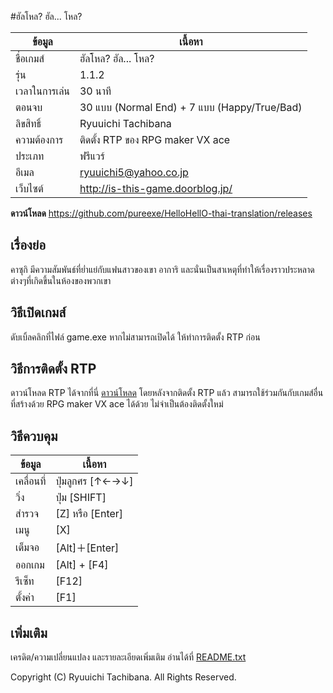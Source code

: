 #ฮัลโหล? ฮัล... โหล?

ข้อมูล | เนื้อหา
----|----
ชื่อเกมส์ | ฮัลโหล? ฮัล... โหล?
รุ่น | 1.1.2
เวลาในการเล่น | 30 นาที
ตอนจบ | 30 แบบ (Normal End) + 7 แบบ (Happy/True/Bad)
ลิขสิทธิ์ | Ryuuichi Tachibana
ความต้องการ | ติดตั้ง RTP ของ RPG maker VX ace
ประเภท | ฟรีแวร์
อีเมล | ryuuichi5@yahoo.co.jp
เว็บไซต์ | http://is-this-game.doorblog.jp/

**ดาวน์โหลด**  https://github.com/pureexe/HelloHellO-thai-translation/releases

## เรื่องย่อ
คาซุกิ มีความสัมพันธ์ที่ย่ำแย่กับแฟนสาวของเขา อาการิ และนั่นเป็นสาเหตุที่ทำให้เรื่องราวประหลาดต่างๆที่เกิดขึ้นในห้องของพวกเขา

## วิธีเปิดเกมส์
ดับเบิ้ลคลิกที่ไฟล์ game.exe หากไม่สามารถเปิดได้ ให้ทำการติดตั้ง RTP ก่อน

## วิธีการติดตั้ง RTP
ดาวน์โหลด RTP ได้จากที่นี่ [ดาวน์โหลด](https://github.com/pureexe/Amayado-thai-translation/releases/download/v1.0.4-beta/RTP_VX_ACE.rar) โดยหลังจากติดตั้ง RTP แล้ว สามารถใช้ร่วมกันกับเกมส์อื่นที่สร้างด้วย RPG maker VX ace ได้ด้วย ไม่จำเป็นต้องติดตั้งใหม่

## วิธีควบคุม
ข้อมูล | เนื้อหา
----|----
เคลื่อนที่ | ปุ่มลูกศร [↑←→↓]
วิ่ง　| ปุ่ม [SHIFT] 
สำรวจ |[Z] หรือ [Enter]
เมนู |[X]
เต็มจอ |[Alt]＋[Enter]
ออกเกม | [Alt] + [F4]
รีเซ็ท | [F12]
ตั้งค่า | [F1]


## เพิ่มเติม
เครดิต/ความเปลี่ยนแปลง และรายละเอียดเพิ่มเติม อ่านได้ที่ [README.txt](https://github.com/pureexe/HelloHellO-thai-translation/blob/master/README.txt)

Copyright (C) Ryuuichi Tachibana. All Rights Reserved. 
